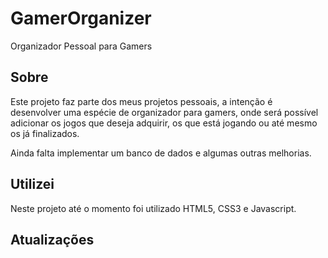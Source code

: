 # GamerOrganizer
Organizador Pessoal para Gamers

## Sobre
Este projeto faz parte dos meus projetos pessoais, a intenção é desenvolver uma espécie de organizador para gamers, onde será possível adicionar os jogos que deseja adquirir,
os que está jogando ou até mesmo os já finalizados.

Ainda falta implementar um banco de dados e algumas outras melhorias.

## Utilizei
Neste projeto até o momento foi utilizado HTML5, CSS3 e Javascript.

## Atualizações
